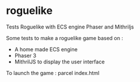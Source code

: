# roguelike
Tests Roguelike with ECS engine Phaser and Mithriljs

Some tests to make a roguelike game based on :
- A home made ECS engine 
- Phaser 3
- MithrilJS to display the user interface

To launch the game : parcel index.html
